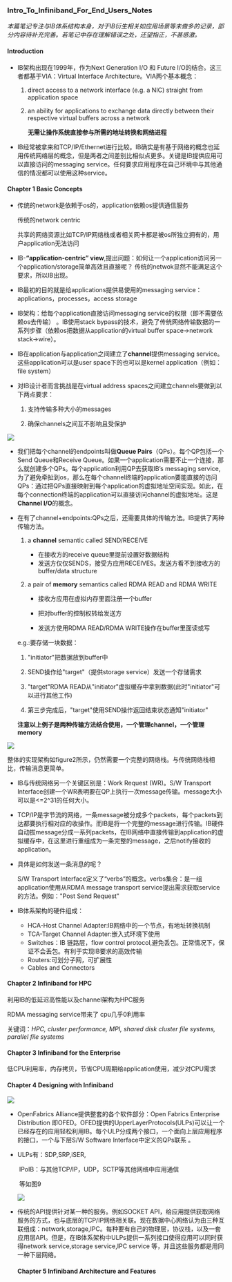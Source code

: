 ### Intro_To_Infiniband_For_End_Users_Notes

*本篇笔记专注与IB体系结构本身，对于IB衍生相关如应用场景等未做多的记录，部分内容待补充完善。若笔记中存在理解错误之处，还望指正，不甚感激。*

#### Introduction

- IB架构出现在1999年，作为Next Generation I/O 和 Future I/O的结合。这三者都基于VIA：Virtual 
  Interface Architecture。VIA两个基本概念：
  
  1. direct access to a network interface (e.g. a NIC) straight from application space
  
  2. an ability for applications to exchange data directly between their respective virtual buffers across a network
  
     **无需让操作系统直接参与所需的地址转换和网络进程**
     

- IB经常被拿来和TCP/IP/Ethernet进行比较。IB确实是有基于网络的概念也延用传统网络层的概念，但是两者之间差别比相似点更多。关键是IB提供应用可以直接访问的messaging service。任何要求应用程序在自己环境中与其他通信的情况都可以使用这种service。                                       

#### Chapter 1 Basic Concepts

+ 传统的network是依赖于os的，application依赖os提供通信服务

  传统的network centric 

  共享的网络资源比如TCP/IP网络栈或者相关网卡都是被os所独立拥有的，用户application无法访问

+ IB-**“application-centric” view**,提出问题：如何让一个application访问另一个application/storage简单高效且直接呢？ 传统的netwok显然不能满足这个要求，所以IB出现。

+ IB最初的目的就是给applications提供易使用的messaging service：applications，processes，access storage

+ IB架构：给每个application直接访问messaging service的权限（即不需要依赖os去传输） 。IB使用stack bypass的技术，避免了传统网络传输数据的一系列步骤（依赖os把数据从application的virtual buffer space->network stack->wire）。

+ IB在application与application之间建立了**channel**提供messaging service。这些application可以是user space下的也可以是kernel application（例如：file system） 

+ 对IB设计者而言挑战是在virtual address spaces之间建立channels要做到以下两点要求：

  1. 支持传输多种大小的messages

  2. 确保channels之间互不影响且受保护



![](f1.PNG)

+ 我们把每个channel的endpoints叫做**Queue Pairs**（QPs）。每个QP包括一个Send Queue和Receive Queue。如果一个application需要不止一个连接，那么就创建多个QPs。每个application利用QP去获取IB’s messaging service,为了避免牵扯到os，那么在每个channel终端的application要能直接的访问QPs：通过把QPs直接映射到每个application的虚拟地址空间实现。如此，在每个connection终端的application可以直接访问channel的虚拟地址。这是**Channel I/O**的概念。

+ 在有了channel+endpoints:QPs之后，还需要具体的传输方法。IB提供了两种传输方法。
  1. a **channel** semantic called SEND/RECEIVE 
     
     + 在接收方的receive queue里提前设置好数据结构
     + 发送方仅仅SENDS，接受方应用RECEIVES。发送方看不到接收方的buffer/data structure
     
  2. a pair of **memory**  semantics called RDMA READ and RDMA WRITE
  
     + 接收方应用在虚拟内存里面注册一个buffer
  
     + 把对buffer的控制权转给发送方
  
     + 发送方使用RDMA READ/RDMA WRITE操作在buffer里面读或写         
     
  
  e.g.:要存储一块数据：
  
     1. "initiator"把数据放到buffer中
  
     2. SEND操作给"target"（提供storage service）发送一个存储需求
  
     3. "target"RDMA READ从"initiator"虚拟缓存中拿到数据(此时"initiator"可以进行其他工作)
  
     4. 第三步完成后，"target"使用SEND操作返回结束状态通知"initiator"
  
  
  **注意以上例子是两种传输方法结合使用，一个管理channel，一个管理memory**

![](f2.PNG)

整体的实现架构如figure2所示，仍然需要一个完整的网络栈。与传统网络栈相比，传输消息更简单。

+ IB与传统网络另一个关键区别是：Work Request (WR)。S/W Transport Interface创建一个WR表明要在QP上执行一次message传输。message大小可以是<=2^31的任何大小。

+ TCP/IP是字节流的网络，一条message被分成多个packets，每个packets到达都要执行相对应的收操作。而IB是将一个完整的message进行传输。IB硬件自动拔message分成一系列packets，在IB网络中直接传输到application的虚拟缓存中，在这里进行重组成为一条完整的message，之后notify接收的application。

+ 具体是如何发送一条消息的呢？

  S/W Transport Interface定义了“verbs”的概念。verbs集合：是一组application使用从RDMA message transport service提出需求获取service的方法。例如："Post Send Request"

+ IB体系架构的硬件组成：

  + HCA-Host Channel Adapter:IB网络中的一个节点，有地址转换机制
  + TCA-Target Channel Adapter:嵌入式环境下使用
  + Switches：IB 链路层，flow control protocol,避免丢包。正常情况下，保证不会丢包。有利于实现IB要求的高效传输
  + Routers:可划分子网，可扩展性
  + Cables and Connectors

#### Chapter 2 Infiniband for HPC

利用IB的低延迟高性能以及channel架构为HPC服务

RDMA messaging service带来了 cpu几乎0利用率

关键词：*HPC, cluster performance, MPI, shared disk cluster file systems, parallel file systems*

#### Chapter 3 Infiniband for the Enterprise                                                                                                     

低CPU利用率，内存拷贝，节省CPU周期给application使用，减少对CPU需求

#### Chapter 4 Designing with Infiniband

![](f8.PNG)

+ OpenFabrics Alliance提供整套的各个软件部分：Open Fabrics Enterprise Distribution  即OFED。OFED提供的UpperLayerProtocols(ULPs)可以让一个已经存在的应用轻松利用IB。每个ULP分成两个接口，一个面向上层应用程序的接口，一个与下层S/W Software Interface中定义的QPs联系 。

+ ULPs有：SDP,SRP,iSER,

  ​             IPoIB：与其他TCP/IP，UDP，SCTP等其他网络中应用通信             

  ​             等如图9

  ![](f9.PNG)

+ 传统的API提供针对某一种的服务。例如SOCKET API，给应用提供获取网络服务的方式，也与底层的TCP/IP网络相关联。现在数据中心网络认为由三种互联组成：network,storage,IPC。每种要有自己的物理层，协议栈，以及一套应用层API。但是，在IB体系架构中ULPs提供一系列接口使得应用可以同时获得network service,storage service,IPC service 等，并且这些服务都是用同一种下层网络。

  #### Chapter 5 Infiniband Architecture and Features

  
